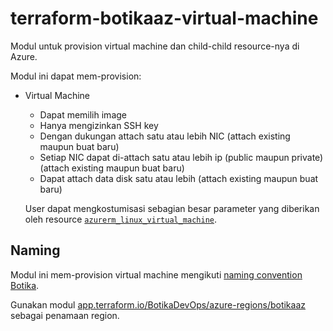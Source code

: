 # terraform-botikaaz-virtual-machine

Modul untuk provision virtual machine dan child-child resource-nya di Azure.

Modul ini dapat mem-provision:

- Virtual Machine

    - Dapat memilih image
    - Hanya mengizinkan SSH key
    - Dengan dukungan attach satu atau lebih NIC (attach existing maupun buat baru)
    - Setiap NIC dapat di-attach satu atau lebih ip (public maupun private) (attach existing maupun buat baru)
    - Dapat attach data disk satu atau lebih (attach existing maupun buat baru)



    User dapat mengkostumisasi sebagian besar parameter yang diberikan oleh resource [`azurerm_linux_virtual_machine`](https://registry.terraform.io/providers/hashicorp/azurerm/latest/docs/resources/linux_virtual_machine).


## Naming

Modul ini mem-provision virtual machine mengikuti [naming convention Botika](https://wiki.botika.online/en/engineering/infrastructure/standard-infrastruktur#naming-convention).

Gunakan modul [app.terraform.io/BotikaDevOps/azure-regions/botikaaz](https://app.terraform.io/BotikaDevOps/gcp-regions/botikagcp) sebagai penamaan region.
